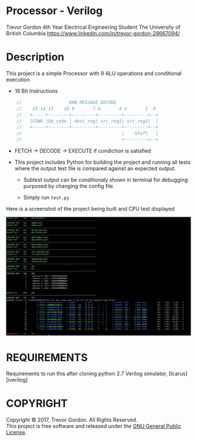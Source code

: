 # Processor - Verilog
Trevor Gordon
4th Year Electrical Engineering Student
The University of British Columbia
https://www.linkedin.com/in/trevor-gordon-28667094/

# Description

This project is a simple Processor with 9 ALU operations and conditional execution
- 16 Bit Instructions
```verilog
	//    				RAW MESSAGE DECODE
	//    15 14 13    10 9       7 6       4 3       1  0
	//   +-----+--------+---------+---------+---------+--+
	//   |COND |Op_code | dest_reg| src_reg1| src_reg2|  |
	//   +-----+--------+---------+---------+---------+--+
	//									    |    Shift   |
	//                                      +---------+--+
```
- FETCH -> DECODE -> EXECUTE if condiction is satisfied	

- This project includes Python for building the project and running all tests where the output text file is compared
against an expected output. 

	- Subtest output can be conditionaly shown in terminal for debugging purposed by changing the config file.

	- Simply run `test.py`

Here is a screenshot of the project being built and CPU test displayed

![alt text](https://github.com/Trevor16gordon/Processor-Verilog/blob/FSM/Pictures/ENGR468-Trevor-Verilog-Tester.png)


# REQUIREMENTS
Requirements to run this after cloning
python 2.7 
Verilog simulator, [Icarus][iverilog]

# COPYRIGHT

Copyright &copy; 2017, Trevor Gordon.  All Rights Reserved.<br>
This project is free software and released under
the [GNU General Public License][gpl].

 [gpl]: http://www.gnu.org/licenses/gpl.html